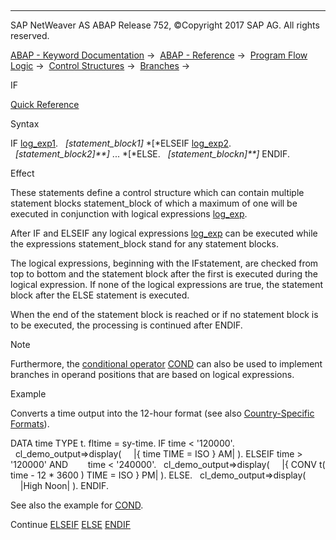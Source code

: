   

* * *

SAP NetWeaver AS ABAP Release 752, ©Copyright 2017 SAP AG. All rights reserved.

[ABAP - Keyword Documentation](https://help.sap.com/doc/abapdocu_752_index_htm/7.52/en-US/abenabap.htm) →  [ABAP - Reference](https://help.sap.com/doc/abapdocu_752_index_htm/7.52/en-US/abenabap_reference.htm) →  [Program Flow Logic](https://help.sap.com/doc/abapdocu_752_index_htm/7.52/en-US/abenabap_flow_logic.htm) →  [Control Structures](https://help.sap.com/doc/abapdocu_752_index_htm/7.52/en-US/abencontrol_structures.htm) →  [Branches](https://help.sap.com/doc/abapdocu_752_index_htm/7.52/en-US/abenabap_branches.htm) → 

IF

[Quick Reference](https://help.sap.com/doc/abapdocu_752_index_htm/7.52/en-US/abapif_shortref.htm)

Syntax

IF [log\_exp1](https://help.sap.com/doc/abapdocu_752_index_htm/7.52/en-US/abenlogexp.htm).
  *\[*statement\_block1*\]*
*\[*ELSEIF [log\_exp2](https://help.sap.com/doc/abapdocu_752_index_htm/7.52/en-US/abenlogexp.htm).
  *\[*statement\_block2*\]**\]*
...
*\[*ELSE.
  *\[*statement\_blockn*\]**\]*
ENDIF.

Effect

These statements define a control structure which can contain multiple statement blocks statement\_block of which a maximum of one will be executed in conjunction with logical expressions [log\_exp](https://help.sap.com/doc/abapdocu_752_index_htm/7.52/en-US/abenlogexp.htm).

After IF and ELSEIF any logical expressions [log\_exp](https://help.sap.com/doc/abapdocu_752_index_htm/7.52/en-US/abenlogexp.htm) can be executed while the expressions statement\_block stand for any statement blocks.

The logical expressions, beginning with the IFstatement, are checked from top to bottom and the statement block after the first is executed during the logical expression. If none of the logical expressions are true, the statement block after the ELSE statement is executed.

When the end of the statement block is reached or if no statement block is to be executed, the processing is continued after ENDIF.

Note

Furthermore, the [conditional operator](https://help.sap.com/doc/abapdocu_752_index_htm/7.52/en-US/abenconditional_operator_glosry.htm "Glossary Entry") [COND](https://help.sap.com/doc/abapdocu_752_index_htm/7.52/en-US/abenconditional_expression_cond.htm) can also be used to implement branches in operand positions that are based on logical expressions.

Example

Converts a time output into the 12-hour format (see also [Country-Specific Formats](https://help.sap.com/doc/abapdocu_752_index_htm/7.52/en-US/abencountry_formats.htm)).

DATA time TYPE t.
fltime = sy-time.
IF time < '120000'.
  cl\_demo\_output=>display(
    |{ time TIME = ISO } AM| ).
ELSEIF time > '120000' AND
       time < '240000'.
  cl\_demo\_output=>display(
    |{ CONV t( time - 12 \* 3600 ) TIME = ISO } PM| ).
ELSE.
  cl\_demo\_output=>display(
    |High Noon| ).
ENDIF.

See also the example for [COND](https://help.sap.com/doc/abapdocu_752_index_htm/7.52/en-US/abenconditional_expression_cond.htm).

Continue
[ELSEIF](https://help.sap.com/doc/abapdocu_752_index_htm/7.52/en-US/abapelseif.htm)
[ELSE](https://help.sap.com/doc/abapdocu_752_index_htm/7.52/en-US/abapelse.htm)
[ENDIF](https://help.sap.com/doc/abapdocu_752_index_htm/7.52/en-US/abapendif.htm)